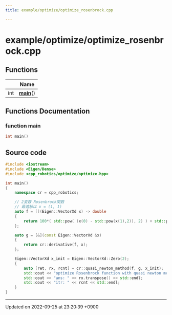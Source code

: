```yaml
---
title: example/optimize/optimize_rosenbrock.cpp

---
```


# example/optimize/optimize_rosenbrock.cpp



## Functions

|                | Name           |
| -------------- | -------------- |
| int | **[main](/cpp_robotics/doxybook/Files/optimize__rosenbrock_8cpp/#function-main)**() |


## Functions Documentation

### function main

```cpp
int main()
```




## Source code

```cpp
#include <iostream>
#include <Eigen/Dense>
#include <cpp_robotics/optimize/optimize.hpp>

int main()
{
    namespace cr = cpp_robotics;

    // 2変数 Rosenbrock関数
    // 最適解は x = (1, 1)
    auto f = [](Eigen::VectorXd x) -> double
    {
        return 100*( std::pow( (x(0) - std::pow(x(1),2)), 2) ) + std::pow(1 - x(1), 2);
    };

    auto g = [&](const Eigen::VectorXd &x)
    {
        return cr::derivative(f, x);
    };

    Eigen::VectorXd x_init = Eigen::VectorXd::Zero(2);
    {
        auto [ret, rx, rcnt] = cr::quasi_newton_method(f, g, x_init);
        std::cout << "optimize Rosenbrock function with quasi newton method" << std::endl;
        std::cout << "ans: " << rx.transpose() << std::endl;
        std::cout << "itr: " << rcnt << std::endl;
    }
}
```


-------------------------------

Updated on 2022-09-25 at 23:20:39 +0900
